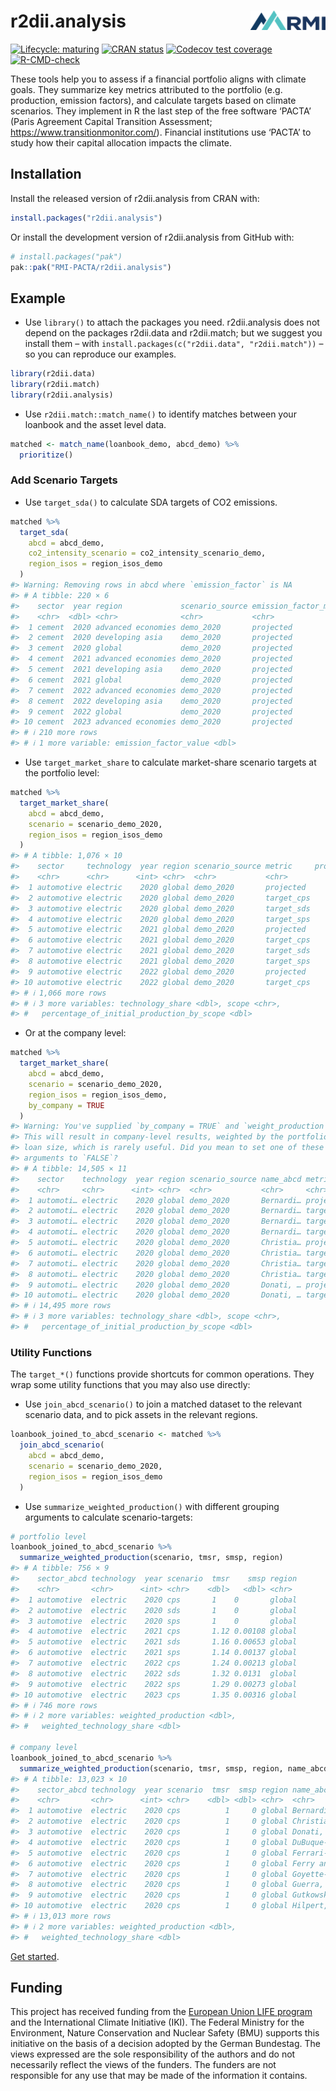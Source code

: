
<!-- README.md is generated from README.Rmd. Please edit that file -->

# r2dii.analysis <img src="man/figures/logo.png" align="right" width="120" />

<!-- badges: start -->

[![Lifecycle:
maturing](https://img.shields.io/badge/lifecycle-maturing-blue.svg)](https://lifecycle.r-lib.org/articles/stages.html)
[![CRAN
status](https://www.r-pkg.org/badges/version/r2dii.analysis)](https://CRAN.R-project.org/package=r2dii.analysis)
[![Codecov test
coverage](https://codecov.io/gh/RMI-PACTA/r2dii.analysis/branch/main/graph/badge.svg)](https://app.codecov.io/gh/RMI-PACTA/r2dii.analysis?branch=main)
[![R-CMD-check](https://github.com/RMI-PACTA/r2dii.analysis/actions/workflows/R-CMD-check.yaml/badge.svg)](https://github.com/RMI-PACTA/r2dii.analysis/actions/workflows/R-CMD-check.yaml)
<!-- badges: end -->

These tools help you to assess if a financial portfolio aligns with
climate goals. They summarize key metrics attributed to the portfolio
(e.g. production, emission factors), and calculate targets based on
climate scenarios. They implement in R the last step of the free
software ‘PACTA’ (Paris Agreement Capital Transition Assessment;
<https://www.transitionmonitor.com/>). Financial institutions use
‘PACTA’ to study how their capital allocation impacts the climate.

## Installation

Install the released version of r2dii.analysis from CRAN with:

``` r
install.packages("r2dii.analysis")
```

Or install the development version of r2dii.analysis from GitHub with:

``` r
# install.packages("pak")
pak::pak("RMI-PACTA/r2dii.analysis")
```

## Example

- Use `library()` to attach the packages you need. r2dii.analysis does
  not depend on the packages r2dii.data and r2dii.match; but we suggest
  you install them – with
  `install.packages(c("r2dii.data", "r2dii.match"))` – so you can
  reproduce our examples.

``` r
library(r2dii.data)
library(r2dii.match)
library(r2dii.analysis)
```

- Use `r2dii.match::match_name()` to identify matches between your
  loanbook and the asset level data.

``` r
matched <- match_name(loanbook_demo, abcd_demo) %>%
  prioritize()
```

### Add Scenario Targets

- Use `target_sda()` to calculate SDA targets of CO2 emissions.

``` r
matched %>%
  target_sda(
    abcd = abcd_demo,
    co2_intensity_scenario = co2_intensity_scenario_demo,
    region_isos = region_isos_demo
  )
#> Warning: Removing rows in abcd where `emission_factor` is NA
#> # A tibble: 220 × 6
#>    sector  year region             scenario_source emission_factor_metric
#>    <chr>  <dbl> <chr>              <chr>           <chr>                 
#>  1 cement  2020 advanced economies demo_2020       projected             
#>  2 cement  2020 developing asia    demo_2020       projected             
#>  3 cement  2020 global             demo_2020       projected             
#>  4 cement  2021 advanced economies demo_2020       projected             
#>  5 cement  2021 developing asia    demo_2020       projected             
#>  6 cement  2021 global             demo_2020       projected             
#>  7 cement  2022 advanced economies demo_2020       projected             
#>  8 cement  2022 developing asia    demo_2020       projected             
#>  9 cement  2022 global             demo_2020       projected             
#> 10 cement  2023 advanced economies demo_2020       projected             
#> # ℹ 210 more rows
#> # ℹ 1 more variable: emission_factor_value <dbl>
```

- Use `target_market_share` to calculate market-share scenario targets
  at the portfolio level:

``` r
matched %>%
  target_market_share(
    abcd = abcd_demo,
    scenario = scenario_demo_2020,
    region_isos = region_isos_demo
  )
#> # A tibble: 1,076 × 10
#>    sector     technology  year region scenario_source metric     production
#>    <chr>      <chr>      <int> <chr>  <chr>           <chr>           <dbl>
#>  1 automotive electric    2020 global demo_2020       projected     145649.
#>  2 automotive electric    2020 global demo_2020       target_cps    145649.
#>  3 automotive electric    2020 global demo_2020       target_sds    145649.
#>  4 automotive electric    2020 global demo_2020       target_sps    145649.
#>  5 automotive electric    2021 global demo_2020       projected     147480.
#>  6 automotive electric    2021 global demo_2020       target_cps    146915.
#>  7 automotive electric    2021 global demo_2020       target_sds    153332.
#>  8 automotive electric    2021 global demo_2020       target_sps    147258.
#>  9 automotive electric    2022 global demo_2020       projected     149310.
#> 10 automotive electric    2022 global demo_2020       target_cps    148155.
#> # ℹ 1,066 more rows
#> # ℹ 3 more variables: technology_share <dbl>, scope <chr>,
#> #   percentage_of_initial_production_by_scope <dbl>
```

- Or at the company level:

``` r
matched %>%
  target_market_share(
    abcd = abcd_demo,
    scenario = scenario_demo_2020,
    region_isos = region_isos_demo,
    by_company = TRUE
  )
#> Warning: You've supplied `by_company = TRUE` and `weight_production = TRUE`.
#> This will result in company-level results, weighted by the portfolio
#> loan size, which is rarely useful. Did you mean to set one of these
#> arguments to `FALSE`?
#> # A tibble: 14,505 × 11
#>    sector    technology  year region scenario_source name_abcd metric production
#>    <chr>     <chr>      <int> <chr>  <chr>           <chr>     <chr>       <dbl>
#>  1 automoti… electric    2020 global demo_2020       Bernardi… proje…     17951.
#>  2 automoti… electric    2020 global demo_2020       Bernardi… targe…     17951.
#>  3 automoti… electric    2020 global demo_2020       Bernardi… targe…     17951.
#>  4 automoti… electric    2020 global demo_2020       Bernardi… targe…     17951.
#>  5 automoti… electric    2020 global demo_2020       Christia… proje…     11471.
#>  6 automoti… electric    2020 global demo_2020       Christia… targe…     11471.
#>  7 automoti… electric    2020 global demo_2020       Christia… targe…     11471.
#>  8 automoti… electric    2020 global demo_2020       Christia… targe…     11471.
#>  9 automoti… electric    2020 global demo_2020       Donati, … proje…      5611.
#> 10 automoti… electric    2020 global demo_2020       Donati, … targe…      5611.
#> # ℹ 14,495 more rows
#> # ℹ 3 more variables: technology_share <dbl>, scope <chr>,
#> #   percentage_of_initial_production_by_scope <dbl>
```

### Utility Functions

The `target_*()` functions provide shortcuts for common operations. They
wrap some utility functions that you may also use directly:

- Use `join_abcd_scenario()` to join a matched dataset to the relevant
  scenario data, and to pick assets in the relevant regions.

``` r
loanbook_joined_to_abcd_scenario <- matched %>%
  join_abcd_scenario(
    abcd = abcd_demo,
    scenario = scenario_demo_2020,
    region_isos = region_isos_demo
  )
```

- Use `summarize_weighted_production()` with different grouping
  arguments to calculate scenario-targets:

``` r
# portfolio level
loanbook_joined_to_abcd_scenario %>%
  summarize_weighted_production(scenario, tmsr, smsp, region)
#> # A tibble: 756 × 9
#>    sector_abcd technology  year scenario  tmsr    smsp region
#>    <chr>       <chr>      <int> <chr>    <dbl>   <dbl> <chr> 
#>  1 automotive  electric    2020 cps       1    0       global
#>  2 automotive  electric    2020 sds       1    0       global
#>  3 automotive  electric    2020 sps       1    0       global
#>  4 automotive  electric    2021 cps       1.12 0.00108 global
#>  5 automotive  electric    2021 sds       1.16 0.00653 global
#>  6 automotive  electric    2021 sps       1.14 0.00137 global
#>  7 automotive  electric    2022 cps       1.24 0.00213 global
#>  8 automotive  electric    2022 sds       1.32 0.0131  global
#>  9 automotive  electric    2022 sps       1.29 0.00273 global
#> 10 automotive  electric    2023 cps       1.35 0.00316 global
#> # ℹ 746 more rows
#> # ℹ 2 more variables: weighted_production <dbl>,
#> #   weighted_technology_share <dbl>

# company level
loanbook_joined_to_abcd_scenario %>%
  summarize_weighted_production(scenario, tmsr, smsp, region, name_abcd)
#> # A tibble: 13,023 × 10
#>    sector_abcd technology  year scenario  tmsr  smsp region name_abcd           
#>    <chr>       <chr>      <int> <chr>    <dbl> <dbl> <chr>  <chr>               
#>  1 automotive  electric    2020 cps          1     0 global Bernardi, Bernardi …
#>  2 automotive  electric    2020 cps          1     0 global Christiansen PLC    
#>  3 automotive  electric    2020 cps          1     0 global Donati, Donati e Do…
#>  4 automotive  electric    2020 cps          1     0 global DuBuque-DuBuque     
#>  5 automotive  electric    2020 cps          1     0 global Ferrari-Ferrari SPA 
#>  6 automotive  electric    2020 cps          1     0 global Ferry and Sons      
#>  7 automotive  electric    2020 cps          1     0 global Goyette-Goyette     
#>  8 automotive  electric    2020 cps          1     0 global Guerra, Guerra e Gu…
#>  9 automotive  electric    2020 cps          1     0 global Gutkowski, Gutkowsk…
#> 10 automotive  electric    2020 cps          1     0 global Hilpert, Hilpert an…
#> # ℹ 13,013 more rows
#> # ℹ 2 more variables: weighted_production <dbl>,
#> #   weighted_technology_share <dbl>
```

[Get
started](https://rmi-pacta.github.io/r2dii.analysis/articles/r2dii-analysis.html).

## Funding

This project has received funding from the [European Union LIFE
program](https://wayback.archive-it.org/12090/20210412123959/https://ec.europa.eu/easme/en/)
and the International Climate Initiative (IKI). The Federal Ministry for
the Environment, Nature Conservation and Nuclear Safety (BMU) supports
this initiative on the basis of a decision adopted by the German
Bundestag. The views expressed are the sole responsibility of the
authors and do not necessarily reflect the views of the funders. The
funders are not responsible for any use that may be made of the
information it contains.
